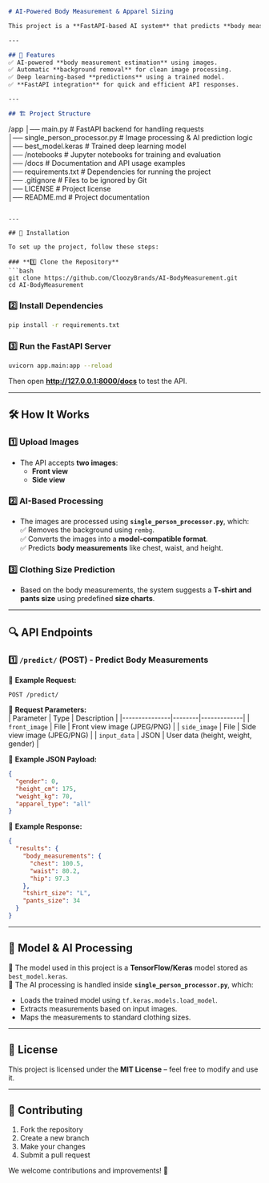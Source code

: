 

```markdown
# AI-Powered Body Measurement & Apparel Sizing  

This project is a **FastAPI-based AI system** that predicts **body measurements** and recommends **clothing sizes** using deep learning. It processes **front and side images**, removes backgrounds, and utilizes a trained **Keras model** for accurate predictions.  

---

## 📌 Features  
✅ AI-powered **body measurement estimation** using images.  
✅ Automatic **background removal** for clean image processing.  
✅ Deep learning-based **predictions** using a trained model.  
✅ **FastAPI integration** for quick and efficient API responses.  

---

## 🏗️ Project Structure  
```
/app
│── main.py                   # FastAPI backend for handling requests  
│── single_person_processor.py # Image processing & AI prediction logic  
│── best_model.keras           # Trained deep learning model  
│── /notebooks                 # Jupyter notebooks for training and evaluation  
│── /docs                      # Documentation and API usage examples  
│── requirements.txt            # Dependencies for running the project  
│── .gitignore                 # Files to be ignored by Git  
│── LICENSE                    # Project license  
│── README.md                  # Project documentation  
```

---

## 🚀 Installation  

To set up the project, follow these steps:  

### **1️⃣ Clone the Repository**  
```bash
git clone https://github.com/CloozyBrands/AI-BodyMeasurement.git
cd AI-BodyMeasurement
```

### **2️⃣ Install Dependencies**  
```bash
pip install -r requirements.txt
```

### **3️⃣ Run the FastAPI Server**  
```bash
uvicorn app.main:app --reload
```
Then open **http://127.0.0.1:8000/docs** to test the API.

---

## 🛠️ How It Works  

### **1️⃣ Upload Images**  
- The API accepts **two images**:  
  - **Front view**
  - **Side view**  

### **2️⃣ AI-Based Processing**  
- The images are processed using **`single_person_processor.py`**, which:  
  ✅ Removes the background using `rembg`.  
  ✅ Converts the images into a **model-compatible format**.  
  ✅ Predicts **body measurements** like chest, waist, and height.  

### **3️⃣ Clothing Size Prediction**  
- Based on the body measurements, the system suggests a **T-shirt and pants size** using predefined **size charts**.

---

## 🔍 API Endpoints  

### **1️⃣ `/predict/` (POST) - Predict Body Measurements**  
📌 **Example Request:**  
```http
POST /predict/
```

📌 **Request Parameters:**  
| Parameter     | Type   | Description |
|---------------|--------|-------------|
| `front_image` | File   | Front view image (JPEG/PNG) |
| `side_image`  | File   | Side view image (JPEG/PNG) |
| `input_data`  | JSON   | User data (height, weight, gender) |

📌 **Example JSON Payload:**  
```json
{
  "gender": 0, 
  "height_cm": 175, 
  "weight_kg": 70, 
  "apparel_type": "all"
}
```

📌 **Example Response:**  
```json
{
  "results": {
    "body_measurements": {
      "chest": 100.5,
      "waist": 80.2,
      "hip": 97.3
    },
    "tshirt_size": "L",
    "pants_size": 34
  }
}
```

---

## 🎯 Model & AI Processing  

📌 The model used in this project is a **TensorFlow/Keras** model stored as `best_model.keras`.  
📌 The AI processing is handled inside **`single_person_processor.py`**, which:  
- Loads the trained model using `tf.keras.models.load_model`.  
- Extracts measurements based on input images.  
- Maps the measurements to standard clothing sizes.  

---

## 📜 License  

This project is licensed under the **MIT License** – feel free to modify and use it.  

---

## 🤝 Contributing  

1. Fork the repository  
2. Create a new branch  
3. Make your changes  
4. Submit a pull request  

We welcome contributions and improvements! 🚀  
```

